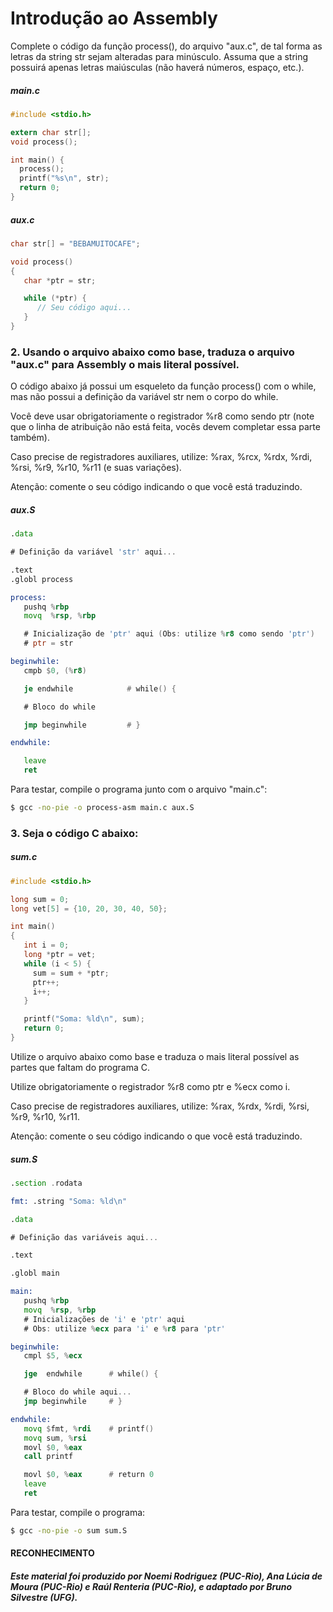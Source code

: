 # Introdução ao Assembly

Complete o código da função process(), do arquivo "aux.c", de tal forma as letras da string str sejam alteradas para minúsculo. Assuma que a string possuirá apenas letras maiúsculas (não haverá números, espaço, etc.).

##### main.c
```c
#include <stdio.h>

extern char str[];
void process();

int main() {
  process();
  printf("%s\n", str);
  return 0;
}
```
##### aux.c
```c
char str[] = "BEBAMUITOCAFE";

void process()
{
   char *ptr = str;

   while (*ptr) {
      // Seu código aqui...
   }
}
```

### 2. Usando o arquivo abaixo como base, traduza o arquivo "aux.c" para Assembly o mais literal possível.

O código abaixo já possui um esqueleto da função process() com o while, mas não possui a definição da variável str nem o corpo do while. 

Você deve usar obrigatoriamente o registrador %r8 como sendo ptr (note que o linha de atribuição não está feita, vocês devem completar essa parte também).

Caso precise de registradores auxiliares, utilize: %rax, %rcx, %rdx, %rdi, %rsi, %r9, %r10, %r11 (e suas variações).

Atenção: comente o seu código indicando o que você está traduzindo.

##### aux.S

```asm
.data

# Definição da variável 'str' aqui...

.text
.globl process

process:
   pushq %rbp
   movq  %rsp, %rbp

   # Inicialização de 'ptr' aqui (Obs: utilize %r8 como sendo 'ptr')
   # ptr = str

beginwhile:
   cmpb $0, (%r8)

   je endwhile            # while() {

   # Bloco do while

   jmp beginwhile         # }

endwhile:

   leave
   ret
```

Para testar, compile o programa junto com o arquivo "main.c":

```bash
$ gcc -no-pie -o process-asm main.c aux.S
```

### 3. Seja o código C abaixo:

##### sum.c

```c
#include <stdio.h>

long sum = 0;
long vet[5] = {10, 20, 30, 40, 50};

int main()
{
   int i = 0;
   long *ptr = vet;
   while (i < 5) {
     sum = sum + *ptr;
     ptr++;
     i++;
   }

   printf("Soma: %ld\n", sum);
   return 0;
}
```

Utilize o arquivo abaixo como base e traduza o mais literal possível as partes que faltam do programa C.

Utilize obrigatoriamente o registrador %r8 como ptr  e %ecx como i.

Caso precise de registradores auxiliares, utilize: %rax, %rdx, %rdi, %rsi, %r9, %r10, %r11.

Atenção: comente o seu código indicando o que você está traduzindo.

##### sum.S

```asm
.section .rodata

fmt: .string "Soma: %ld\n"

.data

# Definição das variáveis aqui...

.text

.globl main

main:
   pushq %rbp
   movq  %rsp, %rbp
   # Inicializações de 'i' e 'ptr' aqui
   # Obs: utilize %ecx para 'i' e %r8 para 'ptr'

beginwhile:
   cmpl $5, %ecx

   jge  endwhile      # while() {

   # Bloco do while aqui...
   jmp beginwhile     # }

endwhile:
   movq $fmt, %rdi    # printf()
   movq sum, %rsi
   movl $0, %eax
   call printf

   movl $0, %eax      # return 0
   leave
   ret
```

Para testar, compile o programa:

```bash
$ gcc -no-pie -o sum sum.S
```

#### RECONHECIMENTO

##### Este material foi produzido por Noemi Rodriguez (PUC-Rio), Ana Lúcia de Moura (PUC-Rio) e Raúl Renteria (PUC-Rio), e adaptado por Bruno Silvestre (UFG).